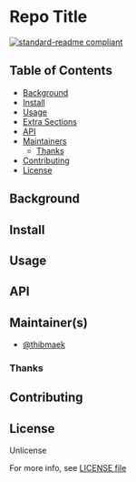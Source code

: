 # Repo Title
<!-- Title must match repository, folder and package manager names - or it may have another, relevant title with the repository, folder, and package manager title next to it in italics and in parentheses. For instance: # Standard Readme Style _(standard-readme)_-->

<!-- Banner & Badges. Badges should have newlines -->
[![standard-readme compliant](https://img.shields.io/badge/readme%20style-standard-brightgreen.svg?style=flat-square)](https://github.com/RichardLitt/standard-readme)

<!-- Short Description: 
- Must not have its own title.
- Must be less than 120 characters.
- Must not start with `> `
- Must be on its own line.
- Must match the description in the packager manager's `description` field.
- Must match GitHub's description (if on GitHub).
 -->

<!-- Long Description:
- If too long, consider moving to the [Background](#background) section.
- Cover the main reasons for building the repository.
-->

## Table of Contents
<!-- - Must link to all Markdown sections in the file.
- Must start with the next section; do not include the title or Table of Contents headings.
- Must be at least one-depth: must capture all `##` headings. -->
- [Background](#background)
- [Install](#install)
- [Usage](#usage)
- [Extra Sections](#extra-sections)
- [API](#api)
- [Maintainers](#maintainers)
  - [Thanks](#thanks)
- [Contributing](#contributing)
- [License](#license)

## Background
<!-- 
- Cover motivation.
- Cover abstract dependencies.
- Cover intellectual provenance: A `See Also` section is also fitting. -->

## Install
<!-- - Code block illustrating how to install.
- `Dependencies`. subsection Required if there are unusual dependencies or dependencies that must be manually installed.
- Include any system-specific information needed for installation.
- An `Updating` section would be useful for most packages, if there are multiple versions which the user may interface with. -->

## Usage
<!-- - Code block illustrating common usage.
- If CLI compatible, code block indicating common usage.
- If importable, code block indicating both import functionality and usage.
- `CLI`. subsection Required if CLI functionality exists.
- If relevant, point to a runnable file for the usage code. -->

<!-- Place extra sections here as third-level headings -->

## API
<!-- - Describe exported functions and objects.
- Describe signatures, return types, callbacks, and events.
- Cover types covered where not obvious.
- Describe caveats.
- If using an external API generator (like go-doc, js-doc, or so on), point to an external `API.md` file. This can be the only item in the section, if present. -->

## Maintainer(s)

- [@thibmaek](https://github.com/thibmaek)

### Thanks
<!-- - State anyone or anything that significantly helped with the development of your project.
- State public contact hyper-links if applicable. -->

## Contributing
<!-- - State where users can ask questions.
- State whether PRs are accepted.
- List any requirements for contributing; for instance, having a sign-off on commits.
- Link to a CONTRIBUTING file -- if there is one. -->

## License

Unlicense

For more info, see [LICENSE file](./LICENSE)

